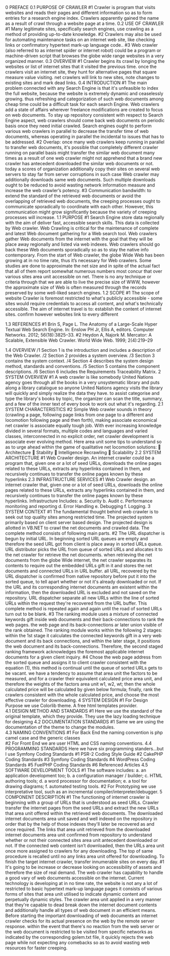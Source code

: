  
0	PREFACE
0.1	PURPOSE OF CRAWLER
#1	Crawler is program that visits websites and reads their pages and different information so as to form entries for a research engine index.  Crawlers apparently gained the name as a result of crawl through a website page at a time.
0.2	USE OF CRAWLER
#1	Many legitimate sites, specifically search engines, use crawling as a method of providing up-to-date knowledge.
#2	Crawlers may also be used for automating maintenance tasks on an internet web site, like checking links or confirmatory hypertext mark-up language code..
#3	Web crawler (also referred to as internet spider or internet robot) could be a program or machine-driven script that browses the globe wide range websites in a very organized manner. 
0.3	OVERVIEW
#1	Crawler begins its crawl by longing the websites or list of internet sites that it visited the previous time. once the crawlers visit an internet site, they hunt for alternative pages that square measure value visiting. net crawlers will link to new sites, note changes to existing sites and mark dead links.
0.4 	INTRODUCTION
#1	The main problem connected with any Search Engine is that it's unfeasible to index the full website, because the website is extremely dynamic and ceaselessly growing. thus refreshing and categorization of such web documents among cheap time could be a difficult task for each search Engine. Web crawlers add a state of affairs wherever freelance modifications are created to focus on web documents. To stay up repository consistent with respect to Search Engine aspect, web crawlers should come back web documents on periodic basis once they need initial crawled. Search engines ought to perform various web crawlers in parallel to decrease the transfer time of web documents, whereas operating in parallel the incidental to issues that has to be addressed. 
#2	Overlap: once many web crawlers keep running in parallel to transfer web documents, it's possible that completely different crawler running on parallel basis might transfer the similar web document many times as a result of one web crawler might not apprehend that a brand new crawler has antecedent downloaded the similar web documents or not. today a scores of organization additionally copy their sites on several web servers to stay far from server corruptions in such case Web crawler may additionally downloads same web documents. Such multiple downloads ought to be reduced to avoid wasting network information measure and increase the web crawler’s potency. 
#3	Communication bandwidth: to extend the standard of the retrieved web documents or avoid the overlapping of retrieved web documents, the creeping processes ought to communicate sporadically to coordinate with each other. However, this communication might grow significantly because the variety of creeping processes will increase. 
1.1	PURPOSE
#1	Search Engine store data regionally with the aim of deliver fast, accessible search skills. This data is collected by Web crawler. Web Crawling is critical for the maintenance of complete and latest Web document gathering for a Web search tool. Web crawlers gather Web documents from the internet with the goal that they will be place away regionally and listed via web indexes. Web crawlers should go back these Web documents sporadically so as to stay the native info contemporary. From the start of Web crawler, the globe Wide Web has been growing at in no time rate, thus it’s necessary for Web crawlers. Some studies are done to approximate the net size and in spite of the actual fact that all of them report somewhat numerous numbers most concur that over various sites area unit accessible on net. There is no any technique or criteria through that we are able to live the precise size of WWW, however the approximate size of Web is often measured through the records preserved by some well-liked search engines.
1.2	SCOPE
#1	The scope of website Crawler is foremost restricted to what's publicly accessible - some sites would require credentials to access all content, and what's technically accessible. The aim of internet travel is to: establish the content of internet sites. confirm however websites link to every different

1.3	REFERENCES
#1	 Brin S, Page L. The Anatomy of a Large-Scale Hyper Textual Web Search Engine. In: Enslow PH Jr, Ellis A, editors. Computer Networks. 2012; 56(18):3825–33.
#2	Heydon A, Najork M. Mercator: A Scalable, Extensible Web Crawler. World Wide Web. 1999; 2(4):219–29
 
1.4	OVERVIEW
/1	Section 1 is the introduction and includes a description of the Web Crawler.
/2	Section 2 provides a system overview.
/3	Section 3 contains the system context.
/4	Section 4 describes the system design method, standards and conventions.
/5	Section 5 contains the component descriptions.
/6	Section 6 includes the Requirements Traceability Matrix.
2	SYSTEM OVERVIEW
#1	 A web crawler is like somebody United Nations agency goes through all the books in a very unsystematic library and puts along a library catalogue so anyone United Nations agency visits the library will quickly and simply realize the data they have. to assist categorise and type the library's books by topic, the organizer can scan the title, summary, and a few of the inner text of every book to work out what it's regarding.
2.1	SYSTEM CHARACTERISTICS
#2	Simple Web crawler sounds in theory (crawling a page, following page links from one page to a different and locomotion following page and then forth), making associate economical net crawler is associate equally tough job. With ever increasing knowledge divided in several formats, multiple codes and languages and varied classes, interconnected in no explicit order, net crawler development is associate ever evolving method. Here area unit some tips to understand so as to urge ahead within the game of qualitative net locomotion solutions:
	Architecture
	Stability
	Intelligence Recrawling
	Scalability
2.2	SYSTEM ARCHITECTURE
#1	Web Crawler design. An internet crawler could be a program that, given one or a lot of seed URLs, downloads the online pages related to these URLs, extracts any hyperlinks contained in them, and recursively continues to transfer the online pages known by these hyperlinks 
2.3	INFRASTRUCTURE SERVICES
#1	Web Crawler design. an internet crawler that, given one or a lot of seed URLs, downloads the online pages related to these URLs, extracts any hyperlinks contained in them, and recursively continues to transfer the online pages known by these hyperlinks. Infrastructure Includes:
a.	Security
b.	Audit
c.	Performance monitoring and reporting
d.	Error Handling
e.	Debugging
f.	Logging.
3	SYSTEM CONTEXT
#1	The fundamental thought behind web crawler is to seek out top quality sites among restricted time. The projected system primarily based on client server based design. The projected design is allotted in VB.NET to crawl the net documents and crawled data. The complete method consists of following main parts.
#2	The URL dispatcher is begun by initial URL. In beginning sorted URL queues are empty and therefore the seed URL got from client is place away in sorted URLs queue. URL distributor picks the URL from queue of sorted URLs and allocates it to the net crawler for retrieve the net documents. when retrieving the net documents from the globe Wide internet, the net crawler separates its contents to require out the embedded URLs gift in it and stores the net documents and connected URLs in URL buffer. all URL, recovered by the URL dispatcher is confirmed from native repository before put it into the sorted queue, to tell apart whether or not it's already downloaded or not. If the URL and its corresponding internet documents am existent within the information, then the downloaded URL is excluded and not saved on the repository. URL dispatcher separate all new URLs within the line of sorted URLs within the request they're recovered from the URL buffer. This complete method is repeated again and again until the road of sorted URLs turn out to be blank.
#3	The ranking module uses a mixture of connected keywords gift inside web documents and their back-connections to rank the web pages. the web page and its back-connections ar later union visible of the rank obtained. The ranking module works within the following 2 stages: within the 1st stage it calculates the connected keywords gift in a very web document and its back connections, and within the later stage, it positions the web document and its back-connections. Therefore, the second staged ranking framework acknowledges the foremost applicable internet documents for a given client inquiry.
#4	Chose the web page address from the sorted queue and assigns it to client crawler consistent with the equation (1), this method is continual until the queue of sorted URLs gets to be vacant. we have a tendency to assume that area unit the factors to be measured, and for a crawler their equivalent calculated price area unit, and therefore the weights of the factors area unit w1, w2, wt; then the whole calculated price will be calculated by given below formula; finally, rank the crawlers consistent with the whole calculated price, and choose the most effective crawler for downloading.
4	SYSTEM DESIGN
#1	For Design Purpose we use Colorlib theme. A free html templates provider.  
4.1	DESIGN METHOD AND STANDARDS
#1	Here we use the standard of the original template, which they provide. They use the lazy loading technique for designing
4.2	DOCUMENTATION STANDARDS
#1	Same we are using the documentation of the theme to change the modules.  
4.3	NAMING CONVENTIONS
#1	For Back End the naming convention is php camel case and the generic classes  
#2	For Front End we are user HTML and CSS naming conventions. 
4.4	PROGRAMMING STANDARDS
Here we have six programming standers…but I use Symfony Coding Standards
#1	PSR-2 Coding Style Guide
#2	CakePHP Coding Standards
#3	Symfony Coding Standards
#4	WordPress Coding Standards
#5	FuelPHP Coding Standards
#6	Referenced Articles
4.5	SOFTWARE DEVELOPMENT TOOLS
#1	The software includes:
a.	an application development too;
b.	a configuration manager / builder;
c.	HTML authoring tools;
d.	a word processor for documentation;
e.	a tool for drawing diagrams;
f.	automated testing tools.
#2	For Prototyping we use interpretative tool, such as an incremental compiler/interpreter/debugger.
5	COMPONENT DESCRIPTION
#1	The functioning of internet crawler is beginning with a group of URLs that is understood as seed URLs. Crawler transfer the internet pages from the seed URLs and extract the new URLs that area unit offered within the retrieved web documents. The downloaded internet documents area unit saved and well indexed on the repository in order that by the help of those indexes they'll later be recovered as and once required. The links that area unit retrieved from the downloaded internet documents area unit confirmed from repository to understand whether or not their connected sites area unit antecedent downloaded or not. If the connected web content isn’t downloaded, then the URLs area unit once more assigned to crawlers for any downloading. The top of same procedure is recalled until no any links area unit offered for downloading. To finish the target internet crawler, transfer innumerable sites on every day.
#1	It's going to be increase or decrease looking on accessibility of assets and therefore the size of real demand. The web crawler has capability to handle a good vary of web documents accessible on the internet. Current technology is developing at in no time rate, the website is not any a lot of restricted to basic hypertext mark-up language pages it consists of various forms of sites that area unit utilised to indicate dynamic content and perpetually dynamic styles. The crawler area unit applied in a very manner that they're capable to dead break down the internet document contents and additionally handle all types of web document in an efficient means. Before starting the important downloading of web documents an internet crawler checks for its actual presence on the web by the remote server response. within the event that there's no reaction from the web server or the web document is restricted to be visited from specific networks as indicated by the corresponding golem.txt file, it quickly rejects the web page while not expecting any comebacks so as to avoid wasting web resources for faster creeping.
